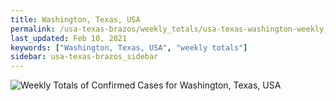 ```yaml
---
title: Washington, Texas, USA
permalink: /usa-texas-brazos/weekly_totals/usa-texas-washington-weekly_totals.html
last_updated: Feb 10, 2021
keywords: ["Washington, Texas, USA", "weekly totals"]
sidebar: usa-texas-brazos_sidebar
---
```


![Weekly Totals of Confirmed Cases for Washington, Texas, USA](/covid_tracker/images/graphs/usa-texas-washington-weekly_totals_graph.png)
